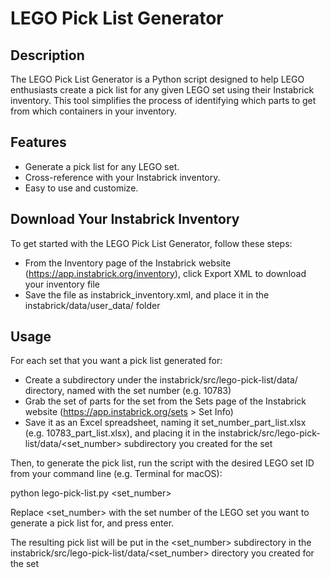# LEGO Pick List Generator

## Description

The LEGO Pick List Generator is a Python script designed to help LEGO enthusiasts create a pick list for any given LEGO set using their Instabrick inventory. This tool simplifies the process of identifying which parts to get from which containers in your inventory.

## Features

- Generate a pick list for any LEGO set.
- Cross-reference with your Instabrick inventory.
- Easy to use and customize.

## Download Your Instabrick Inventory

To get started with the LEGO Pick List Generator, follow these steps:

- From the Inventory page of the Instabrick website (https://app.instabrick.org/inventory), click Export XML to download your inventory file
- Save the file as instabrick_inventory.xml, and place it in the instabrick/data/user_data/ folder

## Usage

For each set that you want a pick list generated for:

- Create a subdirectory under the instabrick/src/lego-pick-list/data/ directory, named with the set number (e.g. 10783)
- Grab the set of parts for the set from the Sets page of the Instabrick website (https://app.instabrick.org/sets > Set Info)
- Save it as an Excel spreadsheet, naming it set_number_part_list.xlsx (e.g. 10783_part_list.xlsx), and placing it in the instabrick/src/lego-pick-list/data/<set_number> subdirectory you created for the set

Then, to generate the pick list, run the script with the desired LEGO set ID from your command line (e.g. Terminal for macOS):

  python lego-pick-list.py <set_number>

Replace <set_number> with the set number of the LEGO set you want to generate a pick list for, and press enter.

The resulting pick list will be put in the <set_number> subdirectory in the instabrick/src/lego-pick-list/data/<set_number> directory you created for the set